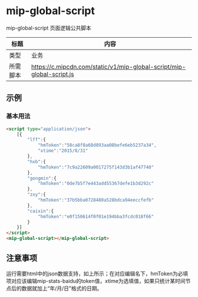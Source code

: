 ﻿# mip-global-script

mip-global-script 页面逻辑公共脚本

标题|内容
----|----
类型|业务
所需脚本|https://c.mipcdn.com/static/v1/mip-global-script/mip-global-script.js

## 示例

### 基本用法
```html
<script type="application/json">
    [{
		"lff":{
			"hmToken":"58ca8f8a68d893aa08befe6eb5237a34",
			"xtime":"2015/8/31"
		},
		"hxb":{
			"hmToken":"7c9a22609a0017275f143d3b1af47740"
		},
		"gongmin":{
			"hmToken":"0de7b5f7e443add55367defe1b3d292c"
		},
		"zxy":{
			"hmToken":"37b5bba0728480a528bdca94eeccfefb"
		},
		"caixin":{
			"hmToken":"e0f150614f0f01e194bba3fcdc018f66"
		}
    }]
</script>
<mip-global-script></mip-global-script>
```

## 注意事项
运行需要html中的json数据支持，如上所示；在对应编辑名下，hmToken为必填项对应该编辑mip-stats-baidu的token值，xtime为选填值，如果只统计某时间节点后的数据就加上“年/月/日”格式的日期。

